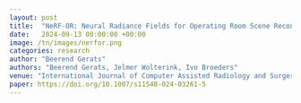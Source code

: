 ```yaml
---
layout: post
title:  "NeRF-OR: Neural Radiance Fields for Operating Room Scene Reconstruction from Sparse-View RGB-D Videos"
date:   2024-09-13 00:00:00 +00:00
image: /tn/images/nerfor.png
categories: research
author: "Beerend Gerats"
authors: "Beerend Gerats, Jelmer Wolterink, Ivo Broeders"
venue: "International Journal of Computer Assisted Radiology and Surgery"
paper: https://doi.org/10.1007/s11548-024-03261-5
---
```

